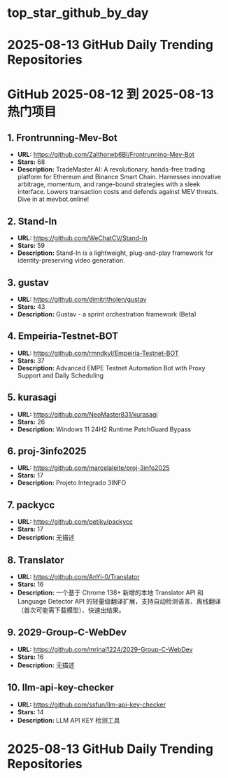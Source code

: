 # top_star_github_by_day

# 2025-08-13 GitHub Daily Trending Repositories

# GitHub 2025-08-12 到 2025-08-13 热门项目

## 1. Frontrunning-Mev-Bot
- **URL:** https://github.com/Zalthorwb6BI/Frontrunning-Mev-Bot
- **Stars:** 68
- **Description:** TradeMaster AI: A revolutionary, hands-free trading platform for Ethereum and Binance Smart Chain. Harnesses innovative arbitrage, momentum, and range-bound strategies with a sleek interface. Lowers transaction costs and defends against MEV threats. Dive in at mevbot.online!

## 2. Stand-In
- **URL:** https://github.com/WeChatCV/Stand-In
- **Stars:** 59
- **Description:** Stand-In is a lightweight, plug-and-play framework for identity-preserving video generation.

## 3. gustav
- **URL:** https://github.com/dimitritholen/gustav
- **Stars:** 43
- **Description:** Gustav - a sprint orchestration framework (Beta)

## 4. Empeiria-Testnet-BOT
- **URL:** https://github.com/rmndkyl/Empeiria-Testnet-BOT
- **Stars:** 37
- **Description:** Advanced EMPE Testnet Automation Bot with Proxy Support and Daily Scheduling

## 5. kurasagi
- **URL:** https://github.com/NeoMaster831/kurasagi
- **Stars:** 26
- **Description:** Windows 11 24H2 Runtime PatchGuard Bypass

## 6. proj-3info2025
- **URL:** https://github.com/marcelaleite/proj-3info2025
- **Stars:** 17
- **Description:** Projeto Integrado 3INFO

## 7. packycc
- **URL:** https://github.com/petiky/packycc
- **Stars:** 17
- **Description:** 无描述

## 8. Translator
- **URL:** https://github.com/AnYi-0/Translator
- **Stars:** 16
- **Description:** 一个基于 Chrome 138+ 新增的本地 Translator API 和 Language Detector API 的轻量级翻译扩展，支持自动检测语言、离线翻译（首次可能需下载模型）、快速出结果。

## 9. 2029-Group-C-WebDev
- **URL:** https://github.com/mrinal1224/2029-Group-C-WebDev
- **Stars:** 16
- **Description:** 无描述

## 10. llm-api-key-checker
- **URL:** https://github.com/ssfun/llm-api-key-checker
- **Stars:** 14
- **Description:** LLM API KEY 检测工具

# 2025-08-13 GitHub Daily Trending Repositories


